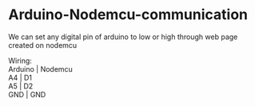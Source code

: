 # Arduino-Nodemcu-communication
We can set any digital pin of arduino to low or high through web page created on nodemcu

Wiring:  
Arduino | Nodemcu  
A4      | D1   
A5      | D2  
GND     | GND  
